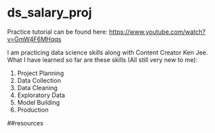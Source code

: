 # ds_salary_proj

Practice tutorial can be found here: https://www.youtube.com/watch?v=GmW4F6MHqqs

I am practicing data science skills along with Content Creator Ken Jee. 
What I have learned so far are these skills (All still very new to me):

1. Project Planning
2. Data Collection
3. Data Cleaning
4. Exploratory Data
5. Model Building
6. Production 

##resources

